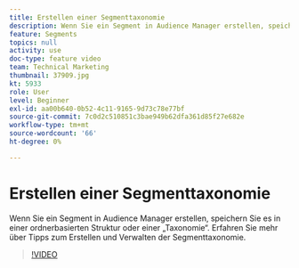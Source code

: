 ```yaml
---
title: Erstellen einer Segmenttaxonomie
description: Wenn Sie ein Segment in Audience Manager erstellen, speichern Sie es in einer ordnerbasierten Struktur oder einer „Taxonomie“. Erfahren Sie mehr über Tipps zum Erstellen und Verwalten der Segmenttaxonomie.
feature: Segments
topics: null
activity: use
doc-type: feature video
team: Technical Marketing
thumbnail: 37909.jpg
kt: 5933
role: User
level: Beginner
exl-id: aa00b640-0b52-4c11-9165-9d73c78e77bf
source-git-commit: 7c0d2c510851c3bae949b62dfa361d85f27e682e
workflow-type: tm+mt
source-wordcount: '66'
ht-degree: 0%

---
```


# Erstellen einer Segmenttaxonomie

Wenn Sie ein Segment in Audience Manager erstellen, speichern Sie es in einer ordnerbasierten Struktur oder einer „Taxonomie“. Erfahren Sie mehr über Tipps zum Erstellen und Verwalten der Segmenttaxonomie.

>[!VIDEO](https://video.tv.adobe.com/v/326859/?quality=12&learn=on&captions=ger)
